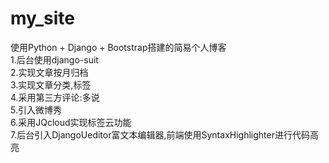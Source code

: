 # my_site
使用Python + Django + Bootstrap搭建的简易个人博客      
1.后台使用django-suit    
2.实现文章按月归档   
3.实现文章分类,标签   
4.采用第三方评论:多说   
5.引入微博秀    
6.采用JQcloud实现标签云功能   
7.后台引入DjangoUeditor富文本编辑器,前端使用SyntaxHighlighter进行代码高亮
